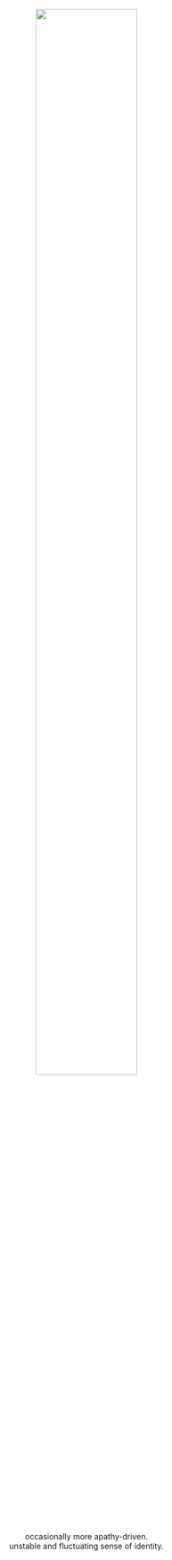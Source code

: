 
<p align="center">
<img style="width: 60%; height: 70%" src="https://file.garden/ZwwJTXO4W1VL_e-Z/fallout"> <br>
  occasionally more apathy-driven.<br>unstable and fluctuating sense of identity.
<p align="center">

